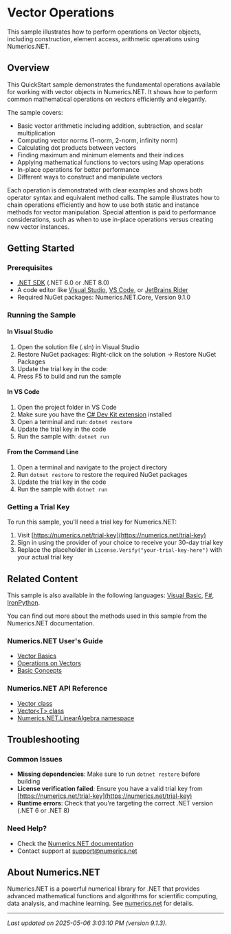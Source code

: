 # Vector Operations

This sample illustrates how to perform operations on Vector objects, including construction, element access, arithmetic operations using Numerics.NET.

## Overview

This QuickStart sample demonstrates the fundamental operations available for working with vector objects in 
Numerics.NET. It shows how to perform common mathematical operations on vectors efficiently and elegantly.

The sample covers:
- Basic vector arithmetic including addition, subtraction, and scalar multiplication
- Computing vector norms (1-norm, 2-norm, infinity norm)
- Calculating dot products between vectors
- Finding maximum and minimum elements and their indices
- Applying mathematical functions to vectors using Map operations
- In-place operations for better performance
- Different ways to construct and manipulate vectors

Each operation is demonstrated with clear examples and shows both operator syntax and equivalent method
calls. The sample illustrates how to chain operations efficiently and how to use both static and
instance methods for vector manipulation. Special attention is paid to performance considerations,
such as when to use in-place operations versus creating new vector instances.


## Getting Started

### Prerequisites

- [.NET SDK](https://dotnet.microsoft.com/download) (.NET 6.0 or .NET 8.0)
- A code editor like [Visual Studio](https://visualstudio.microsoft.com/), [VS Code](https://code.visualstudio.com/), or [JetBrains Rider](https://www.jetbrains.com/rider/)
- Required NuGet packages: Numerics.NET.Core, Version 9.1.0

### Running the Sample

#### In Visual Studio
1. Open the solution file (.sln) in Visual Studio
2. Restore NuGet packages: Right-click on the solution → Restore NuGet Packages
3. Update the trial key in the code:
4. Press F5 to build and run the sample

#### In VS Code

1. Open the project folder in VS Code
2. Make sure you have the [C# Dev Kit extension](https://marketplace.visualstudio.com/items?itemName=ms-dotnettools.csdevkit) installed
3. Open a terminal and run: `dotnet restore`
4. Update the trial key in the code 
5. Run the sample with: `dotnet run`

#### From the Command Line

1. Open a terminal and navigate to the project directory
2. Run `dotnet restore` to restore the required NuGet packages
3. Update the trial key in the code
4. Run the sample with `dotnet run`

### Getting a Trial Key

To run this sample, you'll need a trial key for Numerics.NET:

1. Visit [https://numerics.net/trial-key](https://numerics.net/trial-key)
2. Sign in using the provider of your choice to receive your 30-day trial key
3. Replace the placeholder in `License.Verify("your-trial-key-here")` with your actual trial key

## Related Content

This sample is also available in the following languages: 
[Visual Basic](https://github.com/NumericsDotNet/quickstart-visualbasic/tree/net462/linear-algebra/vectors/vector-operations), [F#](https://github.com/NumericsDotNet/quickstart-fsharp/tree/net462/linear-algebra/vectors/vector-operations), [IronPython](https://github.com/NumericsDotNet/quickstart-ironpython/tree/net462/linear-algebra/vectors/vector-operations).

You can find out more about the methods used in this sample from the Numerics.NET documentation.

### Numerics.NET User's Guide

- [Vector Basics](https://numerics.netvector-and-matrix/vectors/vector-basics)
- [Operations on Vectors](https://numerics.netvector-and-matrix/vectors/operations-on-vectors)
- [Basic Concepts](https://numerics.netvector-and-matrix/basic-concepts)

### Numerics.NET API Reference

- [Vector class](https://numerics.net/documentation/latest/reference/numerics.net.vector)
- [Vector&lt;T&gt; class](https://numerics.net/documentation/latest/reference/numerics.net.vector-1)
- [Numerics.NET.LinearAlgebra namespace](https://numerics.net/documentation/latest/reference/numerics.net.linearalgebra)


## Troubleshooting

### Common Issues

- **Missing dependencies**: Make sure to run `dotnet restore` before building
- **License verification failed**: Ensure you have a valid trial key from [https://numerics.net/trial-key](https://numerics.net/trial-key)
- **Runtime errors**: Check that you're targeting the correct .NET version (.NET 6 or .NET 8)

### Need Help?

- Check the [Numerics.NET documentation](https://numerics.net/documentation/)
- Contact support at [support@numerics.net](mailto:support@numerics.net?subject=VectorOperations%20QuickStart%20Sample%20%28C%23%29)

## About Numerics.NET

Numerics.NET is a powerful numerical library for .NET that provides advanced mathematical 
functions and algorithms for scientific computing, data analysis, and machine learning.
See [numerics.net](https://numerics.net) for details.

---

_Last updated on 2025-05-06 3:03:10 PM (version 9.1.3)._
